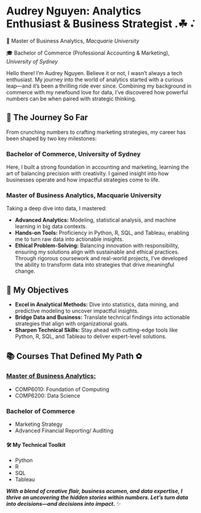 # Audrey Nguyen: Analytics Enthusiast & Business Strategist .☘︎ ݁˖

🌱 Master of Business Analytics, *Macquarie University*

🎓 Bachelor of Commerce (Professional Accounting & Marketing), *University of Sydney*

Hello there! I’m Audrey Nguyen. Believe it or not, I wasn’t always a tech enthusiast. My journey into the world of analytics started with a curious leap—and it’s been a thrilling ride ever since. Combining my background in commerce with my newfound love for data, I’ve discovered how powerful numbers can be when paired with strategic thinking.

## 🚀 The Journey So Far
From crunching numbers to crafting marketing strategies, my career has been shaped by two key milestones:

### Bachelor of Commerce, University of Sydney
Here, I built a strong foundation in accounting and marketing, learning the art of balancing precision with creativity. I gained insight into how businesses operate and how impactful strategies come to life.

### Master of Business Analytics, Macquarie University
Taking a deep dive into data, I mastered:

* **Advanced Analytics:** Modeling, statistical analysis, and machine learning in big data contexts.
* **Hands-on Tools:** Proficiency in Python, R, SQL, and Tableau, enabling me to turn raw data into actionable insights.
* **Ethical Problem-Solving:** Balancing innovation with responsibility, ensuring my solutions align with sustainable and ethical practices.
Through rigorous coursework and real-world projects, I’ve developed the ability to transform data into strategies that drive meaningful change.

## 🎯 My Objectives
* **Excel in Analytical Methods:** Dive into statistics, data mining, and predictive modeling to uncover impactful insights.
* **Bridge Data and Business:** Translate technical findings into actionable strategies that align with organizational goals.
* **Sharpen Technical Skills:** Stay ahead with cutting-edge tools like Python, R, SQL, and Tableau to deliver expert-level solutions.

## 📚 Courses That Defined My Path ✿
### [Master of Business Analytics:](https://github.com/audreyngnn/Master-of-Business-Analytics)
* COMP6010: Foundation of Computing
* COMP6200: Data Science

### Bachelor of Commerce
* Marketing Strategy
* Advanced Financial Reporting/ Auditing

#### 🛠 My Technical Toolkit
* Python
* R
* SQL
* Tableau
  
***With a blend of creative flair, business acumen, and data expertise, I thrive on uncovering the hidden stories within numbers. Let’s turn data into decisions—and decisions into impact.*** ✨

